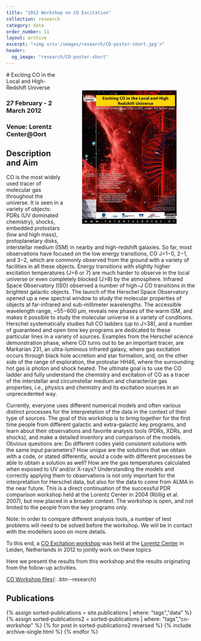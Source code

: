 ```yaml
---
title: "2012 Workshop on CO Excitation"
collection: research
category: data
order_number: 11
layout: archive
excerpt: "<img src='/images/research/CO-poster-short.jpg'>"
header:
  og_image: "research/CO-poster-short"
---
```

<img align="right" src="/images/research/CO-poster.jpg" width="50%" HSPACE="50" VSPACE="50" />
# Exciting CO in the Local and High-Redshift Universe

### 27 February - 2 March 2012
### Venue: Lorentz Center@Oort

## Description and Aim

CO is the most widely used tracer of molecular gas throughout the universe. It is seen in a variety of objects: PDRs (UV dominated chemistry), shocks, embedded protostars (low and high mass), protoplanetary disks, interstellar medium (ISM) in nearby and high-redshift galaxies. So far, most observations have focused on the low energy transitions, CO J=1−0, 2−1, and 3−2, which are commonly observed from the ground with a variety of facilities in all these objects. Energy transitions with slightly higher excitation temperatures (J=6 or 7) are much harder to observe in the local universe or even completely blocked (J>8) by the atmosphere. Infrared Space Observatory (ISO) observed a number of high−J CO transitions in the brightest galactic objects. The launch of the Herschel Space Observatory opened up a new spectral window to study the molecular properties of objects at far-infrared and sub-millimeter wavelengths. The accessible wavelength range, ~55−600 μm, reveals new phases of the warm ISM, and makes it possible to study the molecular universe in a variety of conditions. Herschel systematically studies full CO ladders (up to J=38), and a number of guaranteed and open time key programs are dedicated to these particular lines in a variety of sources. Examples from the Herschel science demonstration phase, where CO turns out to be an important tracer, are Markarian 231, an ultra-luminous infrared galaxy, where gas excitation occurs through black hole accretion and star formation, and, on the other side of the range of exploration, the protostar HH46, where the surrounding hot gas is photon and shock heated. The ultimate goal is to use the CO ladder and fully understand the chemistry and excitation of CO as a tracer of the interstellar and circumstellar medium and characterize gas properties, i.e., physics and chemistry and its excitation sources in an unprecedented way.

Currently, everyone uses different numerical models and often various distinct processes for the interpretation of the data in the context of their type of sources. The goal of this workshop is to bring together for the first time people from different galactic and extra-galactic key programs, and learn about their observations and favorite analysis tools (PDRs, XDRs, and shocks), and make a detailed inventory and comparison of the models. Obvious questions are: Do different codes yield consistent solutions with the same input parameters? How unique are the solutions that we obtain with a code, or stated differently, would a code with different processes be able to obtain a solution as well? How are the gas temperatures calculated when exposed to UV and/or X-rays? Understanding the models and correctly applying them to observations is not only important for the interpretation for Herschel data, but also for the data to come from ALMA in the near future. This is a direct continuation of the successful PDR comparison workshop held at the Lorentz Center in 2004 (Röllig et al. 2007), but now placed in a broader context. The workshop is open, and not limited to the people from the key programs only.

Note: In order to compare different analysis tools, a number of test problems will need to be solved before the workshop. We will be in contact with the modellers soon on more details.

To this end, a [CO Excitation workshop](https://www.lorentzcenter.nl/exciting-co-in-the-local-and-high-redshift-universe.html) was held at the [Lorentz Center](https://www.lorentzcenter.nl) in Leiden, Netherlands in 2012 to jointly work on these topics

Here we present the results from this workshop and the results originating from the follow-up activities.

[CO Workshop files](https://github.com/markusroellig/CO-Excitation-Workshop){: .btn--research}

## Publications

{% assign sorted-publications = site.publications | where: "tags","data" %}
{% assign sorted-publications2 = sorted-publications | where: "tags","co-workshop" %}
{% for post in sorted-publications2 reversed %}
    {% include archive-single.html %}
{% endfor %}
